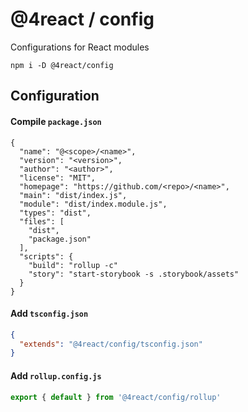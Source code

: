 # @4react / config
Configurations for React modules

```
npm i -D @4react/config
```

## Configuration

#### Compile `package.json`
```
{
  "name": "@<scope>/<name>",
  "version": "<version>",
  "author": "<author>",
  "license": "MIT",
  "homepage": "https://github.com/<repo>/<name>",
  "main": "dist/index.js",
  "module": "dist/index.module.js",
  "types": "dist",
  "files": [
    "dist",
    "package.json"
  ],
  "scripts": {
    "build": "rollup -c"
    "story": "start-storybook -s .storybook/assets"
  }
}
```

#### Add `tsconfig.json`
```json
{
  "extends": "@4react/config/tsconfig.json"
}
```

#### Add `rollup.config.js`
```js
export { default } from '@4react/config/rollup'
```
